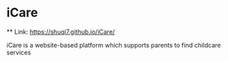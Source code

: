 # iCare

** Link: https://shuqi7.github.io/iCare/

iCare is a website-based platform which supports parents to find childcare services
